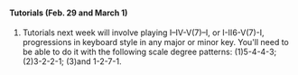 <div class="notice" markdown="1">
<h4>Tutorials (Feb. 29 and March 1)</h4>
<p>
	<ol>
		<li>Tutorials next week will involve playing I–IV-V(7)–I, or I-II6-V(7)-I, progressions in keyboard style in any major or minor key. You'll need to be able to do it with the following scale degree patterns: (1)5-4-4-3; (2)3-2-2-1; (3)and 1-2-7-1.</li>
	</ol>
	</p>
</div>